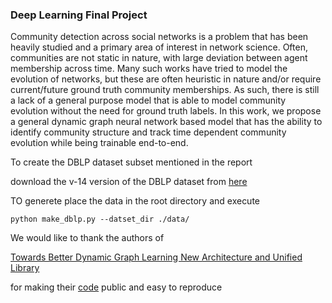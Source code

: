 
### Deep Learning Final Project 


Community detection across social networks is a problem that has been heavily studied and
a primary area of interest in network science. Often, communities are not static in nature, with
large deviation between agent membership across time. Many such works have tried to model
the evolution of networks, but these are often heuristic in nature and/or require current/future
ground truth community memberships. As such, there is still a lack of a general purpose model
that is able to model community evolution without the need for ground truth labels. In this
work, we propose a general dynamic graph neural network based model that has the ability
to identify community structure and track time dependent community evolution while being
trainable end-to-end.


To create the DBLP dataset subset mentioned in the report

download the v-14 version of the DBLP dataset from [here](https://www.aminer.org/citation) 

TO generete place the data in the root directory and execute

```
python make_dblp.py --datset_dir ./data/
```


We would like to thank the authors of 

[Towards Better Dynamic Graph Learning New Architecture and Unified Library](https://arxiv.org/pdf/2303.13047.pdf)

for making their [code](https://github.com/yule-BUAA/DyGLib) public and easy to reproduce
